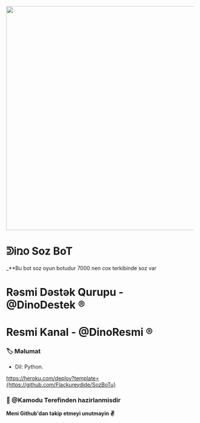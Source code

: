 <div align="center">
  <img src="https://te.legra.ph/file/be18eef0ed2c1470a9b9b.jpg" width="600" height="600">
</div>



# ᕲᎥռօ Soz BoT
_**Bu bot soz oyun botudur 7000 nen cox terkibinde soz var

# Rəsmi Dəstək Qurupu - @DinoDestek ®️
# Resmi Kanal - @DinoResmi ®️

### 🏷 Məlumat
- Dil: Python.

https://heroku.com/deploy?template={https://github.com/Flackureydide/SozBoTu}

### 🎯 @Kamodu Terefinden hazirlanmisdir
**Meni Github'dan takip etmeyi unutmayin ✌️**
